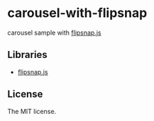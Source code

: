 # carousel-with-flipsnap

carousel sample with [flipsnap.js](http://hokaccha.github.io/js-flipsnap/)

## Libraries

- [flipsnap.js](http://hokaccha.github.io/js-flipsnap/)

## License

The MIT license.
